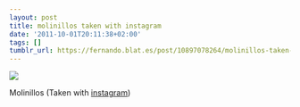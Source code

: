 ```yaml
---
layout: post
title: molinillos taken with instagram
date: '2011-10-01T20:11:38+02:00'
tags: []
tumblr_url: https://fernando.blat.es/post/10897078264/molinillos-taken-with-instagram
---
```

 ![](/tumblr_files/tumblr_lsefvfIIAf1qz4y16o1_640.jpg)  

Molinillos (Taken with [instagram](http://instagr.am))
